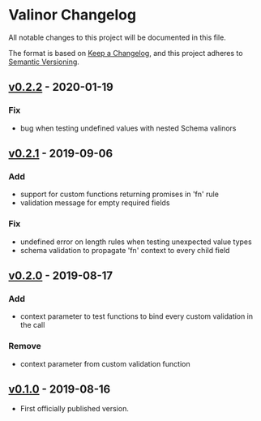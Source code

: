 # Valinor Changelog

All notable changes to this project will be documented in this file.

The format is based on [Keep a Changelog](https://keepachangelog.com/en/1.0.0/),
and this project adheres to [Semantic Versioning](https://semver.org/spec/v2.0.0.html).

## [v0.2.2] - 2020-01-19

### Fix
- bug when testing undefined values with nested Schema valinors

## [v0.2.1] - 2019-09-06

### Add
- support for custom functions returning promises in 'fn' rule
- validation message for empty required fields

### Fix
- undefined error on length rules when testing unexpected value types
- schema validation to propagate 'fn' context to every child field

## [v0.2.0] - 2019-08-17

### Add
- context parameter to test functions to bind every custom validation in the call

### Remove
- context parameter from custom validation function

## [v0.1.0] - 2019-08-16
- First officially published version.

[v0.1.0]: https://gitlab.com/GCSBOSS/valinor/-/tags/v0.1.0
[v0.2.0]: https://gitlab.com/GCSBOSS/valinor/-/tags/v0.2.0
[v0.2.1]: https://gitlab.com/GCSBOSS/valinor/-/tags/v0.2.1
[v0.2.2]: https://gitlab.com/GCSBOSS/valinor/-/tags/v0.2.2
